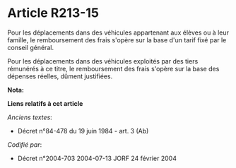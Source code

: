 # Article R213-15

Pour les déplacements dans des véhicules appartenant aux élèves ou à leur famille, le remboursement des frais s'opère sur la
base d'un tarif fixé par le conseil général.

Pour les déplacements dans des véhicules exploités par des tiers rémunérés à ce titre, le remboursement des frais s'opère sur
la base des dépenses réelles, dûment justifiées.

**Nota:**



**Liens relatifs à cet article**

_Anciens textes_:

  - Décret n°84-478 du 19 juin 1984 - art. 3 (Ab)

_Codifié par_:

  - Décret n°2004-703 2004-07-13 JORF 24 février 2004

